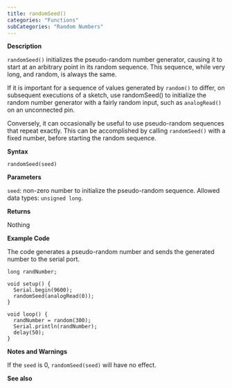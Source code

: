 ```yaml
---
title: randomSeed()
categories: "Functions"
subCategories: "Random Numbers"
---
```


**Description**

`randomSeed()` initializes the pseudo-random number generator, causing
it to start at an arbitrary point in its random sequence. This sequence,
while very long, and random, is always the same.

If it is important for a sequence of values generated by `random()` to
differ, on subsequent executions of a sketch, use randomSeed() to
initialize the random number generator with a fairly random input, such
as `analogRead()` on an unconnected pin.

Conversely, it can occasionally be useful to use pseudo-random sequences
that repeat exactly. This can be accomplished by calling `randomSeed()`
with a fixed number, before starting the random sequence.

**Syntax**

`randomSeed(seed)`

**Parameters**

`seed`: non-zero number to initialize the pseudo-random sequence.
Allowed data types: `unsigned long`.

**Returns**

Nothing

**Example Code**

The code generates a pseudo-random number and sends the generated number
to the serial port.

    long randNumber;

    void setup() {
      Serial.begin(9600);
      randomSeed(analogRead(0));
    }

    void loop() {
      randNumber = random(300);
      Serial.println(randNumber);
      delay(50);
    }

**Notes and Warnings**

If the `seed` is 0, `randomSeed(seed)` will have no effect.

**See also**

